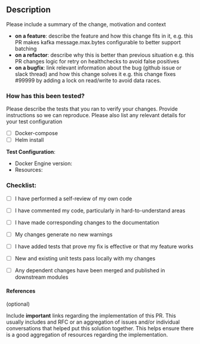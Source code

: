 ## Description

Please include a summary of the change, motivation and context

- **on a feature**: describe the feature and how this change fits in it, e.g. this PR makes kafka message.max.bytes configurable to better support batching
- **on a refactor**: describe why this is better than previous situation e.g. this PR changes logic for retry on healthchecks to avoid false positives
- **on a bugfix**: link relevant information about the bug (github issue or slack thread) and how this change solves it e.g. this change fixes #99999 by adding a lock on read/write to avoid data races.

### How has this been tested?

Please describe the tests that you ran to verify your changes. Provide instructions so we can reproduce. Please also list any relevant details for your test configuration

- [ ] Docker-compose
- [ ] Helm install

**Test Configuration**:
* Docker Engine version:
* Resources:

### Checklist:

- [ ] I have performed a self-review of my own code
- [ ] I have commented my code, particularly in hard-to-understand areas
- [ ] I have made corresponding changes to the documentation
- [ ] My changes generate no new warnings
- [ ] I have added tests that prove my fix is effective or that my feature works
- [ ] New and existing unit tests pass locally with my changes
- [ ] Any dependent changes have been merged and published in downstream modules


#### References

(optional)

Include __important__ links regarding the implementation of this PR.
This usually includes and RFC or an aggregation of issues and/or individual conversations
that helped put this solution together. This helps ensure there is a good aggregation
of resources regarding the implementation.
